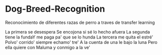 # Dog-Breed-Recognition
Reconocimiento de diferentes razas de perro a traves de transfer learning


La primera se desespera Se encojona si sé lo hecho afuera
La segunda tiene la fundaY me paga pa' que se lo hunda
La tercera me quita el estré' Polvo' corrido' siempre echamo' tre'
A la cuenta de una le bajo la luna
Pero ella quiere con Maluma y conmigo a la ve'
